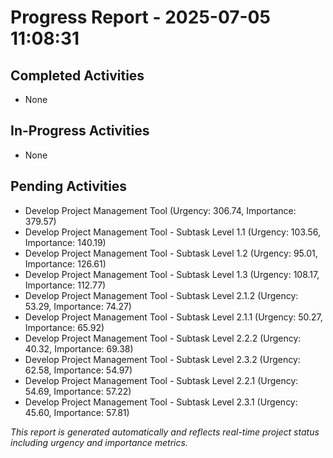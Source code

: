 # Progress Report - 2025-07-05 11:08:31

## Completed Activities
- None

## In-Progress Activities
- None

## Pending Activities
- Develop Project Management Tool (Urgency: 306.74, Importance: 379.57)
- Develop Project Management Tool - Subtask Level 1.1 (Urgency: 103.56, Importance: 140.19)
- Develop Project Management Tool - Subtask Level 1.2 (Urgency: 95.01, Importance: 126.61)
- Develop Project Management Tool - Subtask Level 1.3 (Urgency: 108.17, Importance: 112.77)
- Develop Project Management Tool - Subtask Level 2.1.2 (Urgency: 53.29, Importance: 74.27)
- Develop Project Management Tool - Subtask Level 2.1.1 (Urgency: 50.27, Importance: 65.92)
- Develop Project Management Tool - Subtask Level 2.2.2 (Urgency: 40.32, Importance: 69.38)
- Develop Project Management Tool - Subtask Level 2.3.2 (Urgency: 62.58, Importance: 54.97)
- Develop Project Management Tool - Subtask Level 2.2.1 (Urgency: 54.69, Importance: 57.22)
- Develop Project Management Tool - Subtask Level 2.3.1 (Urgency: 45.60, Importance: 57.81)

*This report is generated automatically and reflects real-time project status including urgency and importance metrics.*
